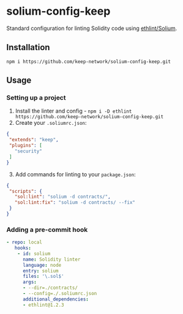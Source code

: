 # solium-config-keep

Standard configuration for linting Solidity code using [ethlint/Solium](https://github.com/duaraghav8/Ethlint).

## Installation

`npm i https://github.com/keep-network/solium-config-keep.git`

## Usage

### Setting up a project

 1. Install the linter and config - `npm i -D ethlint https://github.com/keep-network/solium-config-keep.git`
 2. Create your `.soliumrc.json`:
 ```json
{
  "extends": "keep",
  "plugins": [
    "security"
  ]
}
 ```
 3. Add commands for linting to your `package.json`:
 ```json
{
  "scripts": {
    "sol:lint": "solium -d contracts/",
    "sol:lint:fix": "solium -d contracts/ --fix"
  }
}
 ```

### Adding a pre-commit hook
```yaml
- repo: local
   hooks:
    - id: solium
      name: Solidity linter
      language: node
      entry: solium
      files: '\.sol$'
      args:
      - --dir=./contracts/
      - --config=./.soliumrc.json
      additional_dependencies:
      - ethlint@1.2.3
```